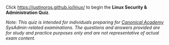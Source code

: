 Click https://justinoros.github.io/linux/ to begin the **Linux Security & Administration Quiz**.

_Note: This quiz is intended for individuals preparing for [Canonical Academy](https://canonical.com/academy) SysAdmin-related examinations. The questions and answers provided are for study and practice purposes only and are not representative of actual exam content._
